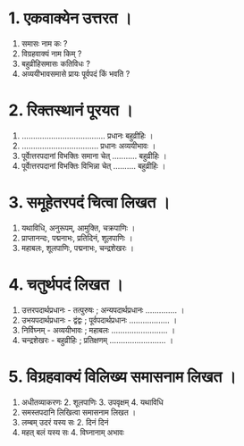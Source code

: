 # 1. एकवाक्येन उत्तरत ।
1. समासः नाम कः ?
2. विग्रहवाक्यं नाम किम् ?
3. बहुव्रीहिसमासः कतिविधः ?
4. अव्ययीभावसमासे प्रायः पूर्वपदं किं भवति ?
# 2. रिक्तस्थानं पूरयत ।
1. ..................................... प्रधानः बहुव्रीहिः ।
2. .................................. प्रधानः अव्ययीभावः ।
3. पूर्वाेत्तरपदानां विभक्तिः समाना चेत् ........... बहुव्रीहिः ।
4. पूर्वाेत्तरपदानां विभक्तिः विभिन्ना चेत् .......... बहुव्रीहिः ।
# 3. समूहेतरपदं चित्वा लिखत ।
1. यथाविधि, अनुरूपम्, आमुक्ति, चक्रपाणिः ।
2. प्राप्तानन्दः, पद्मनाभः, प्रतिदिनं, शूलपाणिः ।
3. महाबलः, शूलपाणिः, पद्मनाभः, चन्द्रशेखरः ।
# 4. चतुर्थपदं लिखत ।
1. उत्तरपदार्थप्रधानः - तत्पुरुषः ; अन्यपदार्थप्रधानः .............. ।
2. उभयपदार्थप्रधानः - द्वंद्वः ; पूर्वपदार्थप्रधानः .................. ।
3. निर्विघ्नम् - अव्ययीभावः ; महाबलः ......................... ।
4. चन्द्रशेखरः - बहुव्रीहिः ; प्रतिक्षणम् ......................... ।
# 5. विग्रहवाक्यं विलिख्य समासनाम लिखत ।
1. अधीतव्याकरणः 2. शूलपाणिः 3. उपवृक्षम् 4. यथाविधि
6. समस्तपदानि लिखित्वा समासनाम लिखत ।
1. लम्बम् उदरं यस्य सः 2. दिनं दिनं
3. महत् बलं यस्य सः 4. विघ्नानाम् अभावः
